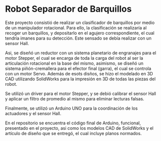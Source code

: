 # Robot Separador de Barquillos

Este proyecto consistió de realizar un clasificador de barquillos por medio de un manipulador rotacional. Para ello, la clasificación se realizaría al recoger un barquillos, y depositarlo en el agujero correspondiente, el cual tendría imanes para su detección. Este sensado se debía realizar con un sensor Hall.

Asi, se diseñó un reductor con un sistema planetario de engranajes para el motor Stepper, el cual se encarga de toda la carga del robot al ser la articulación rotacional en la base del mismo, asimismo, se diseñó un sistema piñón-cremallera para el efector final (garra), el cual se controla con un motor Servo. Además de esots disños, se hizo el modelado en 3D CAD utilizando SolidWorks para la impresión en 3D de todas las piezas del robot.

Se utilizó un driver para el motor Stepper, y se debió calibrar el sensor Hall y aplicar un filtro de promedio al mismo para eliminar lecturas falsas.

Finalmente, se utilizó un Arduino UNO para la coordinación de los actuadores y el sensor Hall.

En el repositorio se encuentra el código final de Arduino, funcional, presentado en el proyecto, asi como los modelos CAD de SolidWorks y el artículo de diseño que se entregó, el cual incluye planos normados.
